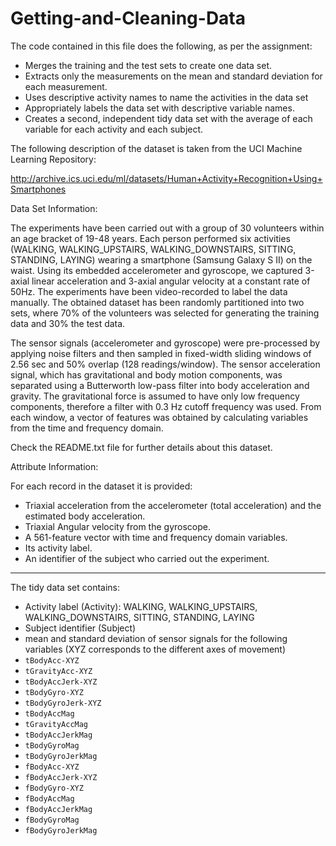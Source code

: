 Getting-and-Cleaning-Data
=========================

The code contained in this file does the following, as per the assignment:


* Merges the training and the test sets to create one data set.
* Extracts only the measurements on the mean and standard deviation for each measurement. 
* Uses descriptive activity names to name the activities in the data set
* Appropriately labels the data set with descriptive variable names. 
* Creates a second, independent tidy data set with the average of each variable for each activity and each subject. 

The following description of the dataset is taken from the UCI Machine Learning Repository:

http://archive.ics.uci.edu/ml/datasets/Human+Activity+Recognition+Using+Smartphones

Data Set Information:

The experiments have been carried out with a group of 30 volunteers within an age bracket of 19-48 years. Each person performed six activities (WALKING, WALKING_UPSTAIRS, WALKING_DOWNSTAIRS, SITTING, STANDING, LAYING) wearing a smartphone (Samsung Galaxy S II) on the waist. Using its embedded accelerometer and gyroscope, we captured 3-axial linear acceleration and 3-axial angular velocity at a constant rate of 50Hz. The experiments have been video-recorded to label the data manually. The obtained dataset has been randomly partitioned into two sets, where 70% of the volunteers was selected for generating the training data and 30% the test data.

The sensor signals (accelerometer and gyroscope) were pre-processed by applying noise filters and then sampled in fixed-width sliding windows of 2.56 sec and 50% overlap (128 readings/window). The sensor acceleration signal, which has gravitational and body motion components, was separated using a Butterworth low-pass filter into body acceleration and gravity. The gravitational force is assumed to have only low frequency components, therefore a filter with 0.3 Hz cutoff frequency was used. From each window, a vector of features was obtained by calculating variables from the time and frequency domain.

Check the README.txt file for further details about this dataset.

Attribute Information:

For each record in the dataset it is provided:
- Triaxial acceleration from the accelerometer (total acceleration) and the estimated body acceleration.
- Triaxial Angular velocity from the gyroscope.
- A 561-feature vector with time and frequency domain variables.
- Its activity label.
- An identifier of the subject who carried out the experiment. 

-------------

The tidy data set contains:

  * Activity label (Activity): WALKING, WALKING_UPSTAIRS, WALKING_DOWNSTAIRS, SITTING, STANDING, LAYING
  * Subject identifier (Subject)
  * mean and standard deviation of sensor signals for the following variables (XYZ corresponds to the different axes of movement)
  * `tBodyAcc-XYZ`
  * `tGravityAcc-XYZ`
  * `tBodyAccJerk-XYZ`
  * `tBodyGyro-XYZ`
  * `tBodyGyroJerk-XYZ`
  * `tBodyAccMag`
  * `tGravityAccMag`
  * `tBodyAccJerkMag`
  * `tBodyGyroMag`
  * `tBodyGyroJerkMag`
  * `fBodyAcc-XYZ`
  * `fBodyAccJerk-XYZ`
  * `fBodyGyro-XYZ`
  * `fBodyAccMag`
  * `fBodyAccJerkMag`
  * `fBodyGyroMag`
  * `fBodyGyroJerkMag`
  
  
